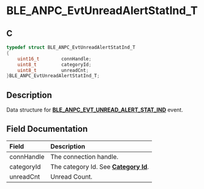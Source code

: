 # BLE_ANPC_EvtUnreadAlertStatInd_T

## C

```c
typedef struct BLE_ANPC_EvtUnreadAlertStatInd_T
{
    uint16_t        connHandle;
    uint8_t         categoryId;
    uint8_t         unreadCnt;
}BLE_ANPC_EvtUnreadAlertStatInd_T;
```

## Description

Data structure for **[BLE_ANPC_EVT_UNREAD_ALERT_STAT_IND](GUID-6B001FFC-2FB3-4121-BBE3-7C382205F26C.md)** event.


## Field Documentation

|Field|Description|
|:---|:---|
|connHandle|The connection handle.|
|categoryId|The category Id. See **[Category Id](GUID-570F7538-C8C6-4C55-AF3F-EC331C1D2CF4.md)**.|
|unreadCnt|Unread Count.|
